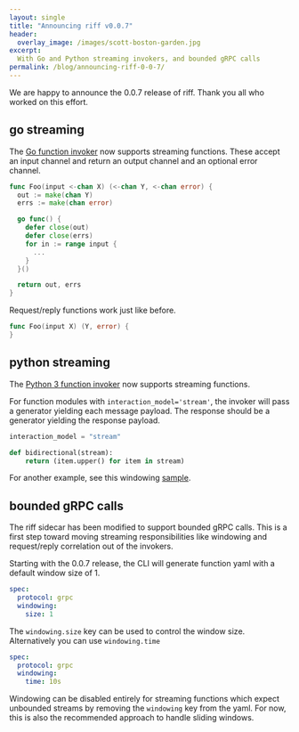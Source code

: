 ```yaml
---
layout: single
title: "Announcing riff v0.0.7"
header:
  overlay_image: /images/scott-boston-garden.jpg
excerpt:
  With Go and Python streaming invokers, and bounded gRPC calls
permalink: /blog/announcing-riff-0-0-7/
---
```


We are happy to announce the 0.0.7 release of riff. Thank you all who worked on this effort.


## go streaming

The [Go function invoker](https://github.com/projectriff/go-function-invoker) now supports streaming functions.
These accept an input channel and return an output channel and an optional error channel.

```go
func Foo(input <-chan X) (<-chan Y, <-chan error) {
  out := make(chan Y)
  errs := make(chan error)

  go func() {
    defer close(out)
    defer close(errs)
    for in := range input {
      ...
    }
  }()

  return out, errs
}
```

Request/reply functions work just like before.

```go
func Foo(input X) (Y, error) {
}
```

## python streaming

The [Python 3 function invoker](https://github.com/projectriff/python3-function-invoker) now supports streaming functions.

For function modules with `interaction_model='stream'`, the invoker will pass a generator yielding each message payload.
The response should be a generator yielding the response payload.

```python
interaction_model = "stream"

def bidirectional(stream):
    return (item.upper() for item in stream)
```

For another example, see this windowing [sample](https://github.com/projectriff/python3-function-invoker/blob/master/samples/windows/windows.py).


## bounded gRPC calls 

The riff sidecar has been modified to support bounded gRPC calls. This is a first step toward moving streaming responsibilities like windowing and request/reply correlation out of the invokers. 

Starting with the 0.0.7 release, the CLI will generate function yaml with a default window size of 1.
```yaml
spec:
  protocol: grpc
  windowing:
    size: 1
```   

The `windowing.size` key can be used to control the window size. Alternatively you can use `windowing.time`
```yaml
spec:
  protocol: grpc
  windowing:
    time: 10s
```
Windowing can be disabled entirely for streaming functions which expect unbounded streams by removing the  `windowing` key from the yaml. For now, this is also the recommended approach to handle sliding windows.

